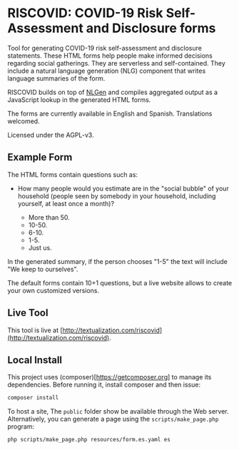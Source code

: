 # RISCOVID: COVID-19 Risk Self-Assessment and Disclosure forms

Tool for generating COVID-19 risk self-assessment and disclosure
statements.  These HTML forms help people make informed decisions
regarding social gatherings. They are serverless and
self-contained. They include a natural language generation (NLG) component
that writes language summaries of the form.

RISCOVID builds on top of
[NLGen](https://packagist.org/packages/nlgen/nlgen) and compiles
aggregated output as a JavaScript lookup in the generated HTML forms.

The forms are currently available in English and Spanish. Translations
welcomed.

Licensed under the AGPL-v3.

## Example Form

The HTML forms contain questions such as:

* How many people would you estimate are in the "social bubble" of
  your household (people seen by somebody in your household, including
  yourself, at least once a month)?

  * More than 50.
  * 10-50.
  * 6-10.
  * 1-5.
  * Just us.
  
In the generated summary, if the person chooses "1-5" the text will
include "We keep to ourselves".

The default forms contain 10+1 questions, but a live website allows to
create your own customized versions.

## Live Tool

This tool is live at [http://textualization.com/riscovid](http://textualization.com/riscovid).

## Local Install

This project uses (composer)[https://getcomposer.org] to manage its
dependencies. Before running it, install composer and then issue:

```bash
composer install
```

To host a site, The `public` folder show be available through the Web
server. Alternatively, you can generate a page using the
`scripts/make_page.php` program:

```bash
php scripts/make_page.php resources/form.es.yaml es
```

